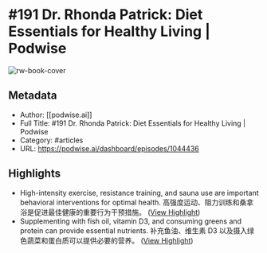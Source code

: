 # #191 Dr. Rhonda Patrick: Diet Essentials for Healthy Living | Podwise

![rw-book-cover](https://readwise-assets.s3.amazonaws.com/media/uploaded_book_covers/profile_101759/card_tmYTO7p)

## Metadata
- Author: [[podwise.ai]]
- Full Title: #191 Dr. Rhonda Patrick: Diet Essentials for Healthy Living | Podwise
- Category: #articles
- URL: https://podwise.ai/dashboard/episodes/1044436

## Highlights
- High-intensity exercise, resistance training, and sauna use are important behavioral interventions for optimal health. 
  高强度运动、阻力训练和桑拿浴是促进最佳健康的重要行为干预措施。 ([View Highlight](https://read.readwise.io/read/01hw503r7hvera0b5qk51tecje))
- Supplementing with fish oil, vitamin D3, and consuming greens and protein can provide essential nutrients. 
  补充鱼油、维生素 D3 以及摄入绿色蔬菜和蛋白质可以提供必要的营养。 ([View Highlight](https://read.readwise.io/read/01hw503tez72xpm7qt0mw7ve9x))
